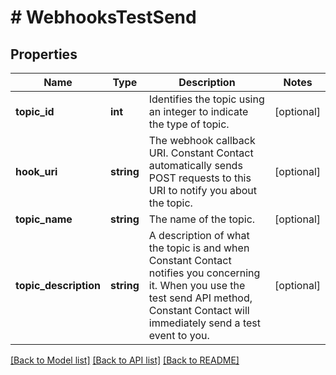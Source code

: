 # # WebhooksTestSend

## Properties

Name | Type | Description | Notes
------------ | ------------- | ------------- | -------------
**topic_id** | **int** | Identifies the topic using an integer to indicate the type of topic. | [optional]
**hook_uri** | **string** | The webhook callback URI. Constant Contact automatically sends POST requests to this URI to notify you about the topic. | [optional]
**topic_name** | **string** | The name of the topic. | [optional]
**topic_description** | **string** | A description of what the topic is and when Constant Contact notifies you concerning it. When you use the test send API method, Constant Contact will immediately send a test event to you. | [optional]

[[Back to Model list]](../../README.md#models) [[Back to API list]](../../README.md#endpoints) [[Back to README]](../../README.md)
